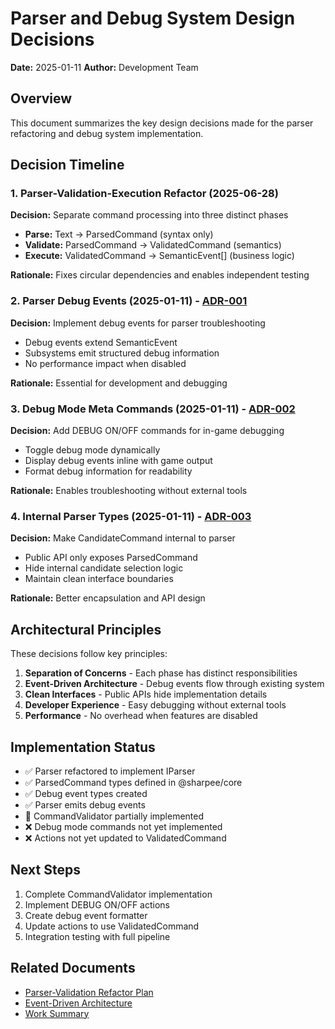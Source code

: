 # Parser and Debug System Design Decisions

**Date:** 2025-01-11
**Author:** Development Team

## Overview

This document summarizes the key design decisions made for the parser refactoring and debug system implementation.

## Decision Timeline

### 1. Parser-Validation-Execution Refactor (2025-06-28)
**Decision:** Separate command processing into three distinct phases
- **Parse:** Text → ParsedCommand (syntax only)
- **Validate:** ParsedCommand → ValidatedCommand (semantics)
- **Execute:** ValidatedCommand → SemanticEvent[] (business logic)

**Rationale:** Fixes circular dependencies and enables independent testing

### 2. Parser Debug Events (2025-01-11) - [ADR-001](./adr-001-parser-debug-events.md)
**Decision:** Implement debug events for parser troubleshooting
- Debug events extend SemanticEvent
- Subsystems emit structured debug information
- No performance impact when disabled

**Rationale:** Essential for development and debugging

### 3. Debug Mode Meta Commands (2025-01-11) - [ADR-002](./adr-002-debug-mode-meta-commands.md)
**Decision:** Add DEBUG ON/OFF commands for in-game debugging
- Toggle debug mode dynamically
- Display debug events inline with game output
- Format debug information for readability

**Rationale:** Enables troubleshooting without external tools

### 4. Internal Parser Types (2025-01-11) - [ADR-003](./adr-003-internal-parser-types.md)
**Decision:** Make CandidateCommand internal to parser
- Public API only exposes ParsedCommand
- Hide internal candidate selection logic
- Maintain clean interface boundaries

**Rationale:** Better encapsulation and API design

## Architectural Principles

These decisions follow key principles:

1. **Separation of Concerns** - Each phase has distinct responsibilities
2. **Event-Driven Architecture** - Debug events flow through existing system
3. **Clean Interfaces** - Public APIs hide implementation details
4. **Developer Experience** - Easy debugging without external tools
5. **Performance** - No overhead when features are disabled

## Implementation Status

- ✅ Parser refactored to implement IParser
- ✅ ParsedCommand types defined in @sharpee/core
- ✅ Debug event types created
- ✅ Parser emits debug events
- 🚧 CommandValidator partially implemented
- ❌ Debug mode commands not yet implemented
- ❌ Actions not yet updated to ValidatedCommand

## Next Steps

1. Complete CommandValidator implementation
2. Implement DEBUG ON/OFF actions
3. Create debug event formatter
4. Update actions to use ValidatedCommand
5. Integration testing with full pipeline

## Related Documents

- [Parser-Validation Refactor Plan](./parser-validation-refactor-2025-06-28.md)
- [Event-Driven Architecture](./event-driven-architecture.md)
- [Work Summary](../work-summary-parser-validation-refactor.md)
